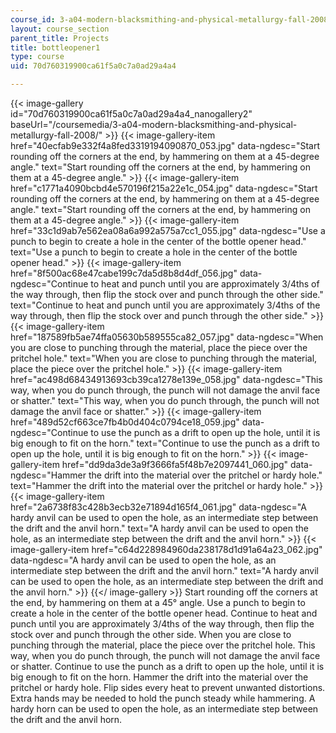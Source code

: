 ```yaml
---
course_id: 3-a04-modern-blacksmithing-and-physical-metallurgy-fall-2008
layout: course_section
parent_title: Projects
title: bottleopener1
type: course
uid: 70d760319900ca61f5a0c7a0ad29a4a4

---
```


{{< image-gallery id="70d760319900ca61f5a0c7a0ad29a4a4_nanogallery2" baseUrl="/coursemedia/3-a04-modern-blacksmithing-and-physical-metallurgy-fall-2008/" >}}
{{< image-gallery-item href="40ecfab9e332f4a8fed3319194090870_053.jpg" data-ngdesc="Start rounding off the corners at the end, by hammering on them at a 45-degree angle." text="Start rounding off the corners at the end, by hammering on them at a 45-degree angle." >}}
{{< image-gallery-item href="c1771a4090bcbd4e570196f215a22e1c_054.jpg" data-ngdesc="Start rounding off the corners at the end, by hammering on them at a 45-degree angle." text="Start rounding off the corners at the end, by hammering on them at a 45-degree angle." >}}
{{< image-gallery-item href="33c1d9ab7e562ea08a6a992a575a7cc1_055.jpg" data-ngdesc="Use a punch to begin to create a hole in the center of the bottle opener head." text="Use a punch to begin to create a hole in the center of the bottle opener head." >}}
{{< image-gallery-item href="8f500ac68e47cabe199c7da5d8b8d4df_056.jpg" data-ngdesc="Continue to heat and punch until you are approximately 3/4ths of the way through, then flip the stock over and punch through the other side." text="Continue to heat and punch until you are approximately 3/4ths of the way through, then flip the stock over and punch through the other side." >}}
{{< image-gallery-item href="187589fb5ae74ffa05630b589555ca82_057.jpg" data-ngdesc="When you are close to punching through the material, place the piece over the pritchel hole." text="When you are close to punching through the material, place the piece over the pritchel hole." >}}
{{< image-gallery-item href="ac498d68434913693cb39ca1278e139e_058.jpg" data-ngdesc="This way, when you do punch through, the punch will not damage the anvil face or shatter." text="This way, when you do punch through, the punch will not damage the anvil face or shatter." >}}
{{< image-gallery-item href="489d52cf663ce7fb4b0d404c0794ce18_059.jpg" data-ngdesc="Continue to use the punch as a drift to open up the hole, until it is big enough to fit on the horn." text="Continue to use the punch as a drift to open up the hole, until it is big enough to fit on the horn." >}}
{{< image-gallery-item href="dd9da3de3a9f3666fa5f48b7e2097441_060.jpg" data-ngdesc="Hammer the drift into the material over the pritchel or hardy hole." text="Hammer the drift into the material over the pritchel or hardy hole." >}}
{{< image-gallery-item href="2a6738f83c428b3ecb32e71894d165f4_061.jpg" data-ngdesc="A hardy anvil can be used to open the hole, as an intermediate step between the drift and the anvil horn." text="A hardy anvil can be used to open the hole, as an intermediate step between the drift and the anvil horn." >}}
{{< image-gallery-item href="c64d228984960da238178d1d91a64a23_062.jpg" data-ngdesc="A hardy anvil can be used to open the hole, as an intermediate step between the drift and the anvil horn." text="A hardy anvil can be used to open the hole, as an intermediate step between the drift and the anvil horn." >}}
{{</ image-gallery >}}
Start rounding off the corners at the end, by hammering on them at a 45° angle. Use a punch to begin to create a hole in the center of the bottle opener head. Continue to heat and punch until you are approximately 3/4ths of the way through, then flip the stock over and punch through the other side. When you are close to punching through the material, place the piece over the pritchel hole. This way, when you do punch through, the punch will not damage the anvil face or shatter. Continue to use the punch as a drift to open up the hole, until it is big enough to fit on the horn. Hammer the drift into the material over the pritchel or hardy hole. Flip sides every heat to prevent unwanted distortions. Extra hands may be needed to hold the punch steady while hammering. A hardy horn can be used to open the hole, as an intermediate step between the drift and the anvil horn.